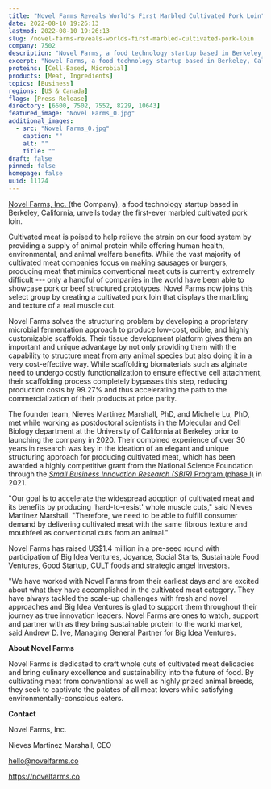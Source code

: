 ```yaml
---
title: "Novel Farms Reveals World's First Marbled Cultivated Pork Loin"
date: 2022-08-10 19:26:13
lastmod: 2022-08-10 19:26:13
slug: /novel-farms-reveals-worlds-first-marbled-cultivated-pork-loin
company: 7502
description: "Novel Farms, a food technology startup based in Berkeley, California, unveils today the first-ever marbled cultivated pork loin."
excerpt: "Novel Farms, a food technology startup based in Berkeley, California, unveils today the first-ever marbled cultivated pork loin."
proteins: [Cell-Based, Microbial]
products: [Meat, Ingredients]
topics: [Business]
regions: [US & Canada]
flags: [Press Release]
directory: [6600, 7502, 7552, 8229, 10643]
featured_image: "Novel Farms_0.jpg"
additional_images:
  - src: "Novel Farms_0.jpg"
    caption: ""
    alt: ""
    title: ""
draft: false
pinned: false
homepage: false
uuid: 11124
---
```

[Novel Farms, Inc. ](https://novelfarms.co/)(the Company), a food
technology startup based in Berkeley, California, unveils today the
first-ever marbled cultivated pork loin.

Cultivated meat is poised to help relieve the strain on our food system
by providing a supply of animal protein while offering human health,
environmental, and animal welfare benefits. While the vast majority of
cultivated meat companies focus on making sausages or burgers, producing
meat that mimics conventional meat cuts is currently extremely difficult
--- only a handful of companies in the world have been able to showcase
pork or beef structured prototypes. Novel Farms now joins this select
group by creating a cultivated pork loin that displays the marbling and
texture of a real muscle cut.

Novel Farms solves the structuring problem by developing a proprietary
microbial fermentation approach to produce low-cost, edible, and highly
customizable scaffolds. Their tissue development platform gives them an
important and unique advantage by not only providing them with the
capability to structure meat from any animal species but also doing it
in a very cost-effective way. While scaffolding biomaterials such as
alginate need to undergo costly functionalization to ensure effective
cell attachment, their scaffolding process completely bypasses this
step, reducing production costs by 99.27% and thus accelerating the path
to the commercialization of their products at price parity. 

The founder team, Nieves Martinez Marshall, PhD, and Michelle Lu, PhD,
met while working as postdoctoral scientists in the Molecular and Cell
Biology department at the University of California at Berkeley prior to
launching the company in 2020. Their combined experience of over 30
years in research was key in the ideation of an elegant and unique
structuring approach for producing cultivated meat, which has been
awarded a highly competitive grant from the National Science Foundation
through the [*Small Business Innovation Research (SBIR)* Program (phase
I)](https://www.sbir.gov/node/2083261) in 2021.

"Our goal is to accelerate the widespread adoption of cultivated meat
and its benefits by producing 'hard-to-resist' whole muscle cuts," said
Nieves Martinez Marshall. "Therefore, we need to be able to fulfill
consumer demand by delivering cultivated meat with the same fibrous
texture and mouthfeel as conventional cuts from an animal."

Novel Farms has raised US\$1.4 million in a pre-seed round with
participation of Big Idea Ventures, Joyance, Social Starts, Sustainable
Food Ventures, Good Startup, CULT foods and strategic angel investors.

\"We have worked with Novel Farms from their earliest days and are
excited about what they have accomplished in the cultivated meat
category. They have always tackled the scale-up challenges with fresh
and novel approaches and Big Idea Ventures is glad to support them
throughout their journey as true innovation leaders. Novel Farms are
ones to watch, support and partner with as they bring sustainable
protein to the world market, said Andrew D. Ive, Managing General
Partner for Big Idea Ventures.

**About Novel Farms**

Novel Farms is dedicated to craft whole cuts of cultivated meat
delicacies and bring culinary excellence and sustainability into the
future of food. By cultivating meat from conventional as well as highly
prized animal breeds, they seek to captivate the palates of all meat
lovers while satisfying environmentally-conscious eaters.

**Contact**

Novel Farms, Inc.

Nieves Martinez Marshall, CEO

<hello@novelfarms.co>

<https://novelfarms.co>
